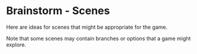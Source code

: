 # Brainstorm - Scenes

Here are ideas for scenes that might be appropriate for the game.

Note that some scenes may contain branches or options that a game might explore.
